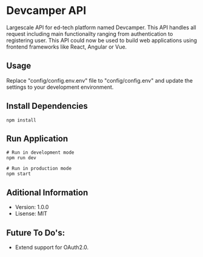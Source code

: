 # Devcamper API

Largescale API for ed-tech platform named Devcamper. This API handles all request including main functionailty ranging from authentication to registering user. This API could now be used to build web applications using frontend frameworks like React, Angular or Vue.

## Usage

Replace "config/config.env.env" file to "config/config.env" and update the settings to your development environment.

## Install Dependencies

```
npm install
```

## Run Application

```
# Run in development mode
npm run dev

# Run in production mode
npm start
```

## Aditional Information

- Version: 1.0.0
- Lisense: MIT

## Future To Do's:

- Extend support for OAuth2.0.
